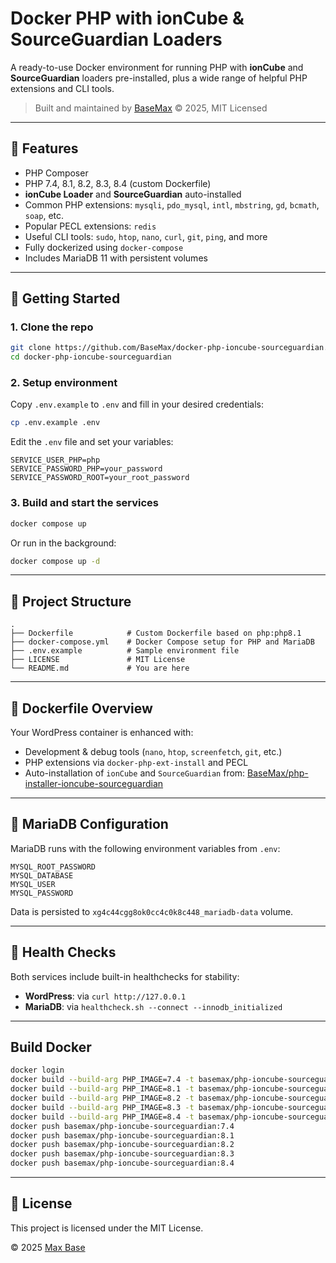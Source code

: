 # Docker PHP with ionCube & SourceGuardian Loaders

A ready-to-use Docker environment for running PHP with **ionCube** and **SourceGuardian** loaders pre-installed, plus a wide range of helpful PHP extensions and CLI tools.

> Built and maintained by [BaseMax](https://github.com/BaseMax) © 2025, MIT Licensed

---

## 🧩 Features

* PHP Composer
* PHP 7.4, 8.1, 8.2, 8.3, 8.4 (custom Dockerfile)
* **ionCube Loader** and **SourceGuardian** auto-installed
* Common PHP extensions: `mysqli`, `pdo_mysql`, `intl`, `mbstring`, `gd`, `bcmath`, `soap`, etc.
* Popular PECL extensions: `redis`
* Useful CLI tools: `sudo`, `htop`, `nano`, `curl`, `git`, `ping`, and more
* Fully dockerized using `docker-compose`
* Includes MariaDB 11 with persistent volumes

---

## 🚀 Getting Started

### 1. Clone the repo

```bash
git clone https://github.com/BaseMax/docker-php-ioncube-sourceguardian.git
cd docker-php-ioncube-sourceguardian
```

### 2. Setup environment

Copy `.env.example` to `.env` and fill in your desired credentials:

```bash
cp .env.example .env
```

Edit the `.env` file and set your variables:

```env
SERVICE_USER_PHP=php
SERVICE_PASSWORD_PHP=your_password
SERVICE_PASSWORD_ROOT=your_root_password
```

### 3. Build and start the services

```bash
docker compose up
```

Or run in the background:

```bash
docker compose up -d
```

---

## 📁 Project Structure

```
.
├── Dockerfile            # Custom Dockerfile based on php:php8.1
├── docker-compose.yml    # Docker Compose setup for PHP and MariaDB
├── .env.example          # Sample environment file
├── LICENSE               # MIT License
└── README.md             # You are here
```

---

## 🧱 Dockerfile Overview

Your WordPress container is enhanced with:

* Development & debug tools (`nano`, `htop`, `screenfetch`, `git`, etc.)
* PHP extensions via `docker-php-ext-install` and PECL
* Auto-installation of `ionCube` and `SourceGuardian` from:
  [BaseMax/php-installer-ioncube-sourceguardian](https://github.com/BaseMax/php-installer-ioncube-sourceguardian)

---

## 🐬 MariaDB Configuration

MariaDB runs with the following environment variables from `.env`:

```env
MYSQL_ROOT_PASSWORD
MYSQL_DATABASE
MYSQL_USER
MYSQL_PASSWORD
```

Data is persisted to `xg4c44cgg8ok0cc4c0k8c448_mariadb-data` volume.

---

## 🧪 Health Checks

Both services include built-in healthchecks for stability:

* **WordPress**: via `curl http://127.0.0.1`
* **MariaDB**: via `healthcheck.sh --connect --innodb_initialized`

---

## Build Docker

```bash
docker login
docker build --build-arg PHP_IMAGE=7.4 -t basemax/php-ioncube-sourceguardian:7.4 .
docker build --build-arg PHP_IMAGE=8.1 -t basemax/php-ioncube-sourceguardian:8.1 .
docker build --build-arg PHP_IMAGE=8.2 -t basemax/php-ioncube-sourceguardian:8.2 .
docker build --build-arg PHP_IMAGE=8.3 -t basemax/php-ioncube-sourceguardian:8.3 .
docker build --build-arg PHP_IMAGE=8.4 -t basemax/php-ioncube-sourceguardian:8.4 .
docker push basemax/php-ioncube-sourceguardian:7.4
docker push basemax/php-ioncube-sourceguardian:8.1
docker push basemax/php-ioncube-sourceguardian:8.2
docker push basemax/php-ioncube-sourceguardian:8.3
docker push basemax/php-ioncube-sourceguardian:8.4
```

---

## 📝 License

This project is licensed under the MIT License.

© 2025 [Max Base](https://github.com/BaseMax)
